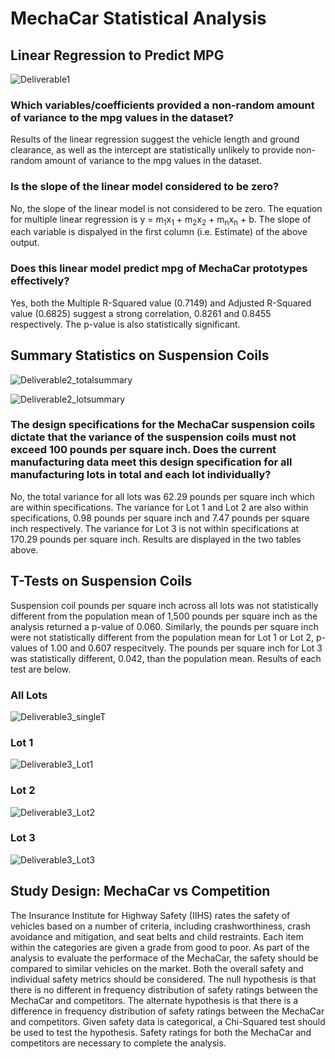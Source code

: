 # MechaCar Statistical Analysis

## Linear Regression to Predict MPG
![Deliverable1](https://user-images.githubusercontent.com/96216947/162291768-0255c63b-bf10-4ea7-b661-4c14fe198e9d.JPG)

### Which variables/coefficients provided a non-random amount of variance to the mpg values in the dataset?
Results of the linear regression suggest the vehicle length and ground clearance, as well as the intercept are statistically unlikely to provide non-random amount of variance to the mpg values in the dataset.
### Is the slope of the linear model considered to be zero?
No, the slope of the linear model is not considered to be zero. The equation for multiple linear regression is y = m<sub>1</sub>x<sub>1</sub> + m<sub>2</sub>x<sub>2</sub> + m<sub>n</sub>x<sub>n</sub> + b. The slope of each variable is dispalyed in the first column (i.e. Estimate) of the above output.
### Does this linear model predict mpg of MechaCar prototypes effectively?
Yes, both the Multiple R-Squared value (0.7149) and Adjusted R-Squared value (0.6825) suggest a strong correlation, 0.8261 and 0.8455 respectively. The p-value is also statistically significant.

## Summary Statistics on Suspension Coils
![Deliverable2_totalsummary](https://user-images.githubusercontent.com/96216947/162302958-09a379be-0ac1-4c8c-b93a-5e3ac3169370.JPG)

![Deliverable2_lotsummary](https://user-images.githubusercontent.com/96216947/162303012-01fdb6c4-c1ce-4c43-9110-255999bd14a5.JPG)

### The design specifications for the MechaCar suspension coils dictate that the variance of the suspension coils must not exceed 100 pounds per square inch. Does the current manufacturing data meet this design specification for all manufacturing lots in total and each lot individually?
No, the total variance for all lots was 62.29 pounds per square inch which are within specifications. The variance for Lot 1 and Lot 2 are also within specifications, 0.98 pounds per square inch and 7.47 pounds per square inch respectively. The variance for Lot 3 is not within specifications at 170.29 pounds per square inch. Results are displayed in the two tables above.

## T-Tests on Suspension Coils
Suspension coil pounds per square inch across all lots was not statistically different from the population mean of 1,500 pounds per square inch as the analysis returned a p-value of 0.060. Similarly, the pounds per square inch were not statistically different from the population mean for Lot 1 or Lot 2, p-values of 1.00 and 0.607 respecitvely. The pounds per square inch for Lot 3 was statistically different, 0.042, than the population mean. Results of each test are below.

### All Lots
![Deliverable3_singleT](https://user-images.githubusercontent.com/96216947/162306664-7ccf26a3-4ad5-44b2-8ca2-193e78c36c24.JPG)
### Lot 1
![Deliverable3_Lot1](https://user-images.githubusercontent.com/96216947/162306749-9a828ef8-132e-4c01-b9c2-f556c62a1990.JPG)
### Lot 2
![Deliverable3_Lot2](https://user-images.githubusercontent.com/96216947/162306822-32aa2382-f148-41aa-a6ae-6adc0bb1d21b.JPG)
### Lot 3
![Deliverable3_Lot3](https://user-images.githubusercontent.com/96216947/162306908-30a2719a-6639-440a-9681-699a4909e0a2.JPG)

## Study Design: MechaCar vs Competition
The Insurance Institute for Highway Safety (IIHS) rates the safety of vehicles based on a number of criteria, including crashworthiness, crash avoidance and mitigation, and seat belts and child restraints. Each item within the categories are given a grade from good to poor. As part of the analysis to evaluate the performace of the MechaCar, the safety should be compared to similar vehicles on the market. Both the overall safety and individual safety metrics should be considered. The null hypothesis is that there is no different in frequency distribution of safety ratings between the MechaCar and competitors. The alternate hypothesis is that there is a difference in frequency distribution of safety ratings between the MechaCar and competitors. Given safety data is categorical, a Chi-Squared test should be used to test the hypothesis. Safety ratings for both the MechaCar and competitors are necessary to complete the analysis.
